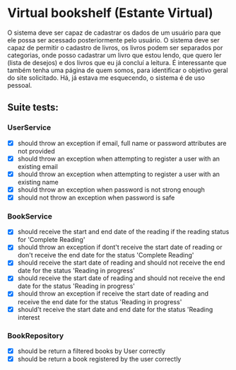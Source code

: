 # Virtual bookshelf (Estante Virtual)

O sistema deve ser capaz de cadastrar os dados de um usuário para que ele possa ser acessado posteriormente pelo usuário. O sistema deve ser capaz de permitir o cadastro de livros, os livros podem ser separados por categorias, onde posso cadastrar um livro que estou lendo, que quero ler (lista de desejos) e dos livros que eu já concluí a leitura. É interessante que também tenha uma página de quem somos, para identificar o objetivo geral do site solicitado. Há, já estava me esquecendo, o sistema é de uso pessoal.

## Suite tests:

### UserService
- [x] should throw an exception if email, full name or password attributes are not provided
- [x] should throw an exception when attempting to register a user with an existing email
- [x] should throw an exception when attempting to register a user with an existing name
- [x] should throw an exception when password is not strong enough
- [x] should not throw an exception when password is safe

### BookService
- [x] should receive the start and end date of the reading if the reading status for 'Complete Reading'
- [x] should throw an exception if dont't receive the start date of reading or don't receive the end date for the status 'Complete Reading'
- [x] should receive the start date of reading and should not receive the end date for the status 'Reading in progress'
- [x] should receive the start date of reading and should not receive the end date for the status 'Reading in progress'
- [x] should throw an exception if receive the start date of reading and receive the end date for the status 'Reading in progress'
- [x] should't receive the start date and end date for the status 'Reading interest

### BookRepository
- [x] should be return a filtered books by User correctly
- [x] should be return a book registered by the user correctly
